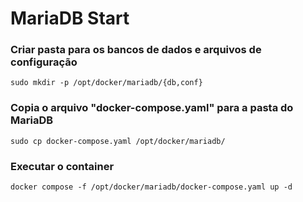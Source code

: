 # MariaDB Start

### Criar pasta para os bancos de dados e arquivos de configuração
```
sudo mkdir -p /opt/docker/mariadb/{db,conf}
```

### Copia o arquivo "docker-compose.yaml" para a pasta do MariaDB
```
sudo cp docker-compose.yaml /opt/docker/mariadb/
```

### Executar o container
```
docker compose -f /opt/docker/mariadb/docker-compose.yaml up -d
```

